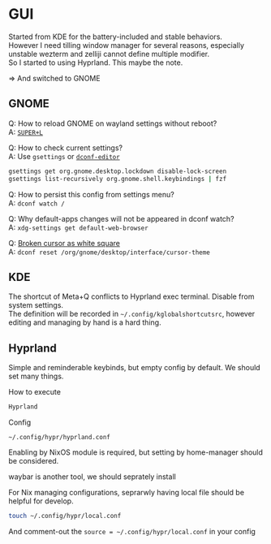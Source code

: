 # GUI

Started from KDE for the battery-included and stable behaviors.\
However I need tilling window manager for several reasons, especially unstable wezterm and zelliji cannot define multiple modifier.\
So I started to using Hyprland. This maybe the note.

=> And switched to GNOME

## GNOME

Q: How to reload GNOME on wayland settings without reboot?\
A: [`SUPER+L`](https://superuser.com/a/1740160)

Q: How to check current settings?\
A: Use `gsettings` or [`dconf-editor`](https://wiki.nixos.org/wiki/GNOME)

```bash
gsettings get org.gnome.desktop.lockdown disable-lock-screen
gsettings list-recursively org.gnome.shell.keybindings | fzf
```

Q: How to persist this config from settings menu?\
A: `dconf watch /`

Q: Why default-apps changes will not be appeared in dconf watch?\
A: `xdg-settings get default-web-browser`

Q: [Broken cursor as white square](https://github.com/NixOS/nixpkgs/issues/140505#issuecomment-1637341617)\
A: `dconf reset /org/gnome/desktop/interface/cursor-theme`

## KDE

The shortcut of Meta+Q conflicts to Hyprland exec terminal. Disable from system settings.\
The definition will be recorded in `~/.config/kglobalshortcutsrc`, however editing and managing by hand is a hard thing.

## Hyprland

Simple and reminderable keybinds, but empty config by default. We should set many things.

How to execute

```bash
Hyprland
```

Config

`~/.config/hypr/hyprland.conf`

Enabling by NixOS module is required, but setting by home-manager should be considered.

waybar is another tool, we should seprately install

For Nix managing configurations, seprarwly having local file should be helpful for develop.

```bash
touch ~/.config/hypr/local.conf
```

And comment-out the `source = ~/.config/hypr/local.conf` in your config
